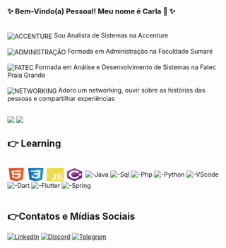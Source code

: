 ### ✨ Bem-Vindo(a) Pessoal! Meu nome é Carla :raised_hands: ✨ <br><br>

<img align="center" alt="ACCENTURE" height="30" width="40" src="https://codewindow.in/wp-content/uploads/2021/06/accenture.jpg"> Sou Analista de Sistemas na Accenture <br><br>
<img align="center" alt="ADMINISTRAÇÃO" height="30" width="40" src="https://1.bp.blogspot.com/-uJEA7M1oA2U/XCkVWajue2I/AAAAAAAAAJw/J1ARIFHcWnwJN9r8vPFoIVTyfDWaFLcNQCEwYBhgL/s1600/administracao.jpg"> Formada em Administração na Faculdade Sumaré <br> <br>
<img align="center" alt="FATEC" height="30" width="40" src="https://yt3.googleusercontent.com/ytc/AGIKgqOElhX6qo8h1DVr7LgEzsQq83jzmn5KKNSfSzFv=s900-c-k-c0x00ffffff-no-rj"> Formada em Análise e Desenvolvimento de Sistemas na Fatec Praia Grande <br><br>
<img align="center" alt="NETWORKING" height="30" width="40" src="https://www.compartirpalabramaestra.org/sites/default/files/field/image/aprendiendo-aprender.jpg"> Adoro um networking, ouvir sobre as histórias das pessoas e compartilhar experiências <br><br>

<div style="display: inline_block" align="left">
  <img height="150rem" src="https://github-readme-stats.vercel.app/api?username=carlasnonaka&show_icons=true&theme=jolly"/>
  <img height="150rem" src="https://github-readme-stats.vercel.app/api/top-langs/?username=carlasnonaka&layout=compact&langs_count=7&theme=jolly"/>
</div>

  <div  dir="auto">  <h2> <g-emoji class="g-emoji" alias="point_right" fallback-src="https://github.githubassets.com/images/icons/emoji/unicode/1f449.png">👉</g-emoji> Learning </h2> 
<div style="display: inline_block"><br>
  <img align="center" alt="-HTML" height="30" width="40" src="https://raw.githubusercontent.com/devicons/devicon/master/icons/html5/html5-original.svg">
  <img align="center" alt="-CSS" height="30" width="40" src="https://raw.githubusercontent.com/devicons/devicon/master/icons/css3/css3-original.svg">
  <img align="center" alt="-Js" height="30" width="40" src="https://raw.githubusercontent.com/devicons/devicon/master/icons/javascript/javascript-plain.svg">
  <img align="center" alt="-Csharp" height="30" width="40" src="https://raw.githubusercontent.com/devicons/devicon/master/icons/csharp/csharp-original.svg">
  <img align="center" alt="-Java" height="30" width="40"  src="https://cdn.jsdelivr.net/gh/devicons/devicon/icons/java/java-original.svg" />
  <img align="center" alt="-Sql" height="30" width="40"  src="https://cdn.jsdelivr.net/gh/devicons/devicon/icons/mysql/mysql-original.svg" />
  <img align="center" alt="-Php" height="30" width="40"  src="https://cdn.jsdelivr.net/gh/devicons/devicon/icons/php/php-original.svg" />
  <img align="center" alt="-Python" height="30" width="40" src="https://cdn.jsdelivr.net/gh/devicons/devicon/icons/python/python-original.svg" />
  <img align="center" alt="-VScode" height="30" width="40"src="https://cdn.jsdelivr.net/gh/devicons/devicon/icons/vscode/vscode-original.svg" /> 
  <img align="center" alt="-Dart" height="30" width="40"src="https://img.shields.io/badge/Dart-0175C2?style=for-the-badge&logo=dart&logoColor=white"/>
  <img align="center" alt="-Flutter" height="30" width="40"src="https://img.shields.io/badge/Flutter-02569B?style=for-the-badge&logo=flutter&logoColor=white"/>
  <img align="center" alt="-Spring" height="30" width="40"src="https://img.shields.io/badge/spring-%236DB33F.svg?style=for-the-badge&logo=spring&logoColor=white"/>
</div><br>
  
  <div  dir="auto">  <h2> <g-emoji class="g-emoji" alias="point_right" fallback-src="https://github.githubassets.com/images/icons/emoji/unicode/1f449.png">👉</g-emoji>Contatos e Mídias Sociais</h2> 



[![LinkedIn](https://img.shields.io/badge/LinkedIn-0077B5?style=for-the-badge&logo=linkedin&logoColor=white)](https://www.linkedin.com/in/carlasueminonaka/)
[![Discord](https://img.shields.io/badge/Discord-7289DA?style=for-the-badge&logo=discord&logoColor=white)](https://discord.com/channels/@Cah#8829/)
[![Telegram](https://img.shields.io/badge/Telegram-000?style=for-the-badge&logo=telegram&logoColor=2CA5E0)](https://t.me/carlanonaka)



